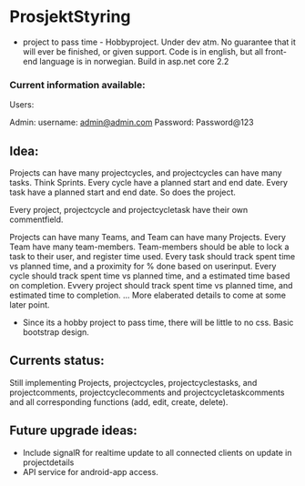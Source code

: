 # ProsjektStyring
- project to pass time - Hobbyproject. Under dev atm.
No guarantee that it will ever be finished, or given support.
Code is in english, but all front-end language is in norwegian. Build in asp.net core 2.2

### Current information available:  ###

Users:

Admin: username: admin@admin.com  Password: Password@123

##  Idea:
Projects can have many projectcycles, and projectcycles can have many tasks. Think Sprints.
Every cycle have a planned start and end date. Every task have a planned start and end date. So does the project.

Every project, projectcycle and projectcycletask have their own commentfield.

Projects can have many Teams, and Team can have many Projects. Every Team have many team-members. Team-members should be able to lock a 
task to their user, and register time used.
Every task should track spent time vs planned time, and a proximity for % done based on userinput. 
Every cycle should track spent time vs planned time, and a estimated time based on completion.
Evvery project should track spent time vs planned time, and estimated time to completion.
... More elaberated details to come at some later point.

 - Since its a hobby project to pass time, there will be little to no css. Basic bootstrap design.

##  Currents status:
Still implementing Projects, projectcycles, projectcyclestasks, and projectcomments, projectcyclecomments and projectcycletaskcomments and
all corresponding functions (add, edit, create, delete).

##  Future upgrade ideas:
- Include signalR for realtime update to all connected clients on update in projectdetails
- API service for android-app access.
